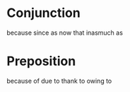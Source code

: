 # Conjunction

because
since
as
now that
inasmuch as
# Preposition

because of
due to
thank to
owing to


